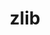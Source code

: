 ---
title: "zlib"
layout: cache
categories: [package, develop-2025-03-16]
meta: {"compilers": ["apple-clang@=16.0.0", "gcc@=11.4.0", "gcc@=13.2.0"], "num_specs": 3, "num_specs_by_stack": {"developer-tools-darwin": 1, "e4s": 1, "ml-linux-x86_64-rocm": 1, "root": 3}, "oss": ["sequoia", "ubuntu22.04", "ubuntu24.04"], "platforms": ["darwin", "linux"], "stacks": ["developer-tools-darwin", "e4s", "ml-linux-x86_64-rocm", "root"], "targets": ["aarch64", "x86_64_v3"], "versions": ["1.3.1"]}
spec_details: [{"compiler": "gcc@=13.2.0", "hash": "5hrh2qi5fgagu4lfffepuert36z3s53y", "os": "ubuntu24.04", "platform": "linux", "size": "-", "stacks": ["ml-linux-x86_64-rocm", "root"], "target": "x86_64_v3", "variants": ["build_system=makefile", "+optimize", "+pic", "+shared"], "versions": ["1.3.1"]}, {"compiler": "apple-clang@=16.0.0", "hash": "doq3d77hld53awvgnghlclvt77m5gnly", "os": "sequoia", "platform": "darwin", "size": "-", "stacks": ["developer-tools-darwin", "root"], "target": "aarch64", "variants": ["build_system=makefile", "+optimize", "+pic", "+shared"], "versions": ["1.3.1"]}, {"compiler": "gcc@=11.4.0", "hash": "oho6cvtovla4xxshdhscmllwoiwhetga", "os": "ubuntu22.04", "platform": "linux", "size": "-", "stacks": ["e4s", "root"], "target": "x86_64_v3", "variants": ["build_system=makefile", "+optimize", "+pic", "+shared"], "versions": ["1.3.1"]}]
---